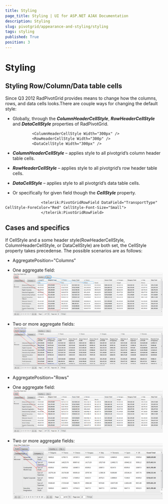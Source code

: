 ```yaml
---
title: Styling
page_title: Styling | UI for ASP.NET AJAX Documentation
description: Styling
slug: pivotgrid/appearance-and-styling/styling
tags: styling
published: True
position: 3
---
```


# Styling



## Styling Row/Column/Data table cells

Since Q3 2012 RadPivotGrid provides means to change how the columns, rows, and data cells looks.There are couple ways for changing the default style:

* Globally, through the *__ColumnHeaderCellStyle__*, *__RowHeaderCellStyle__*	and *__DataCellStyle__* properties of RadPivotGrid.



````ASPNET
			<ColumnHeaderCellStyle Width="300px" />
			<RowHeaderCellStyle Width="300p" />
			<DataCellStyle Width="300px" />
````


* *__ColumnHeaderCellStyle__* – applies style to all pivotgrid’s column header table cells.

* *__RowHeaderCellStyle__* – applies style to all pivotgrid’s row header table cells.

* *__DataCellStyle__* – applies style to all pivotgrid’s data table cells.

* Or specifically for given field though the *__CellStyle__* property.



````ASPNET
				<telerik:PivotGridRowField DataField="TransportType" CellStyle-ForeColor="Red" CellStyle-Font-Size="Small">
				</telerik:PivotGridRowField>
````


## Cases and specifics

If CellStyle and a some header style(RowHeaderCellStyle, ColumnHeaderCellStyle, or DataCellStyle) are both set, the CellStyle property takes precedense. The possible scenarios are as follows:

* AggregatePosition="Columns"

* One aggregate field:![One aggregate grouping columns position](images/pivotgrid-set-styles-columns-one-aggregate.png)

* Two or more aggregate fields:![Two aggregate grouping columns position](images/pivotgrid-set-styles-columns-two-aggregates.png)

* AggregatePosition="Rows"

* One aggregate field:![One aggregate grouping rows position](images/pivotgrid-set-styles-rows-one-aggregates.png)

* Two or more aggregate fields:![pivotgrid-set-styles-rwos-two-aggregates](images/pivotgrid-set-styles-rwos-two-aggregates.png)

